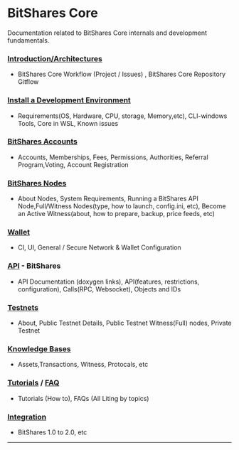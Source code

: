 # BitShares Core
Documentation related to BitShares Core internals and development fundamentals.

### [Introduction/Architectures](/core/intro/README.md#introduction--architectures)
- BitShares Core Workflow (Project / Issues) , BitShares Core Repository Gitflow
   
### [Install a Development Environment](/core/installation/README.md#install-a-development-environment)
- Requirements(OS, Hardware, CPU, storage, Memory,etc), CLI-windows Tools, Core in WSL, Known issues
 
### [BitShares Accounts](/core/accounts/README.md#accounts)
- Accounts, Memberships, Fees, Permissions, Authorities, Referral Program,Voting, Account Registration  

### [BitShares Nodes](/core/nodes_full_witness/README.md#bitshares-nodes-and-p2p-network)
- About Nodes, System Requirements, Running a BitShares API Node,Full/Witness Nodes(type, how to launch, config.ini, etc), Become an Active Witness(about, how to prepare, backup, price feeds, etc)

### [Wallet](/core/wallet/README.md#wallet)
- CI, UI, General / Secure Network & Wallet Configuration

### [API](/core/api#api) - BitShares
- API Documentation (doxygen links), API(features, restrictions, configuration), Calls(RPC, Websocket), Objects and IDs

### [Testnets](/core/testnets/README.md#testnets)
- About, Public Testnet Details, Public Testnet Witness(Full) nodes, Private Testnet

### [Knowledge Bases](/core/knowledge_base#knowledge-base)
- Assets,Transactions, Witness, Protocals, etc

### [Tutorials](/core/tutorials#tutorials) / [FAQ](/core/tutorials/FAQ.md#frequently-asked-questions---list-all)
- Tutorials (How to), FAQs (All Liting by topics)
  
### [Integration](/core/integration/README.md#integration)
- BitShares 1.0 to 2.0, etc 

 
 
 ***
 
